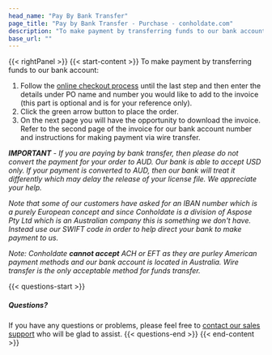 ```yaml
---
head_name: "Pay By Bank Transfer"
page_title: "Pay by Bank Transfer - Purchase - conholdate.com"
description: "To make payment by transferring funds to our bank account, follow the steps from this page."
base_url: ""
---
```

{{< rightPanel >}}
{{< start-content >}}
To make payment by transferring funds to our bank account:

1. Follow the [online checkout process](https://purchase.conholdate.com/buy) until the last step and then enter the details under PO name and number you would like to add to the invoice (this part is optional and is for your reference only).
2. Click the green arrow button to place the order.
3. On the next page you will have the opportunity to download the invoice. Refer to the second page of the invoice for our bank account number and instructions for making payment via wire transfer.

_**IMPORTANT** - If you are paying by bank transfer, then please do not convert the payment for your order to AUD. Our bank is able to accept USD only. If your payment is converted to AUD, then our bank will treat it differently which may delay the release of your license file. We appreciate your help._

_Note that some of our customers have asked for an IBAN number which is a purely European concept and since Conholdate is a division of Aspose Pty Ltd which is an Australian company this is something we don't have. Instead use our SWIFT code in order to help direct your bank to make payment to us._

_Note: Conholdate **cannot accept** ACH or EFT as they are purley American payment methods and our bank account is located in Australia. Wire transfer is the only acceptable method for funds transfer._

{{< questions-start >}}
##### Questions?
If you have any questions or problems, please feel free to [contact our sales support](https://about.conholdate.com/contact/) who will be glad to assist.
{{< questions-end >}}
{{< end-content >}}